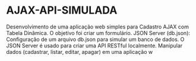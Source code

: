 # AJAX-API-SIMULADA
Desenvolvimento de uma aplicação web simples para Cadastro AJAX com Tabela Dinâmica. O objetivo foi criar um formulário. JSON Server (db.json): Configuração de um arquivo db.json para simular um banco de dados. O JSON Server é usado para criar uma API RESTful localmente. Manipular dados (cadastrar, listar, editar, apagar) em uma aplicação w
